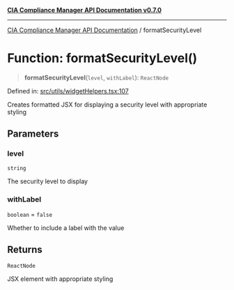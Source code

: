 [**CIA Compliance Manager API Documentation v0.7.0**](../README.md)

***

[CIA Compliance Manager API Documentation](../globals.md) / formatSecurityLevel

# Function: formatSecurityLevel()

> **formatSecurityLevel**(`level`, `withLabel`): `ReactNode`

Defined in: [src/utils/widgetHelpers.tsx:107](https://github.com/Hack23/cia-compliance-manager/blob/main/src/utils/widgetHelpers.tsx#L107)

Creates formatted JSX for displaying a security level with appropriate styling

## Parameters

### level

`string`

The security level to display

### withLabel

`boolean` = `false`

Whether to include a label with the value

## Returns

`ReactNode`

JSX element with appropriate styling
